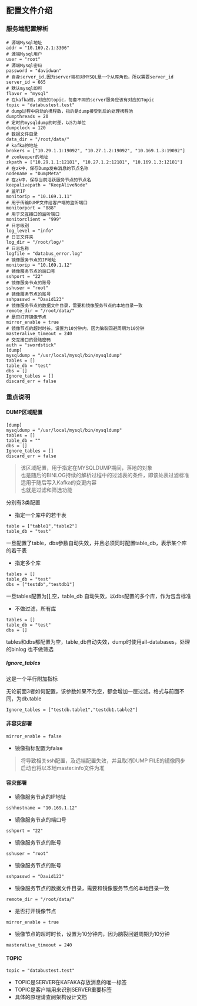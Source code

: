 ## 配置文件介绍

### 服务端配置解析

```
# 源端Mysql地址
addr = "10.169.2.1:3306"
# 源端Mysql用户
user = "root"
# 源端Mysql密码
password = "davidwan"
# 自身server_id,因为server端相对MYSQL是一个从库角色，所以需要server_id
server_id = 665
# 默认mysql即可
flavor = "mysql"
# 在kafka侧，对应的topic，每套不同的server服务应该有对应的Topic
topic = "databustest.test"
# dump过程中启动的携程数，指的是dump接受到后的处理携程池
dumpthreads = 20
# 定时的mysqldump的时差，以S为单位
dumpclock = 120
# 数据文件目录
data_dir = "/root/data/"
# kafka的地址
brokers = ["10.29.1.1:19092", "10.27.1.2:19092", "10.169.1.3:19092"]
# zookeeper的地址
zkpath = ["10.29.1.1:12181", "10.27.1.2:12181", "10.169.1.3:12181"]
# 在zk中，保存Dump发布消息的节点名称
nodename = "DumpMeta"
# 在zk中，保存当前活跃服务节点的节点名
keepalivepath = "KeepAliveNode"
# 监听IP
monitorip = "10.169.1.11"
# 用于传输DUMP文件给客户端的监听端口
monitorport = "888"
# 用于交互接口的监听端口
monitorclient = "999"
# 日志级别
log_level = "info"
# 日志文件夹
log_dir = "/root/log/"
# 日志名称
logfile = "databus_error.log"
# 镜像服务节点的IP地址
monitorip = "10.169.1.12"
# 镜像服务节点的端口号
sshport = "22"
# 镜像服务节点的账号
sshuser = "root"
# 镜像服务节点的账号
sshpasswd = "David123"
# 镜像服务节点的数据文件目录，需要和镜像服务节点的本地目录一致
remote_dir = "/root/data/"
# 是否打开镜像节点
mirror_enable = true
# 镜像节点的超时时长，设置为10分钟内，因为脑裂回避周期为10分钟
masteralive_timeout = 240
# 交互接口的登陆密码
auth = "swordstick"
[dump]
mysqldump = "/usr/local/mysql/bin/mysqldump"
tables = []
table_db = "test"
dbs = []
Ignore_tables = []
discard_err = false

```


### 重点说明


#### DUMP区域配置

```
[dump]
mysqldump = "/usr/local/mysql/bin/mysqldump"
tables = []
table_db = ""
dbs = []
Ignore_tables = []
discard_err = false

```

> 该区域配置，用于指定在MYSQLDUMP期间，落地的对象<br>
> 也是随后的BINLOG持续的解析过程中的过滤表的条件，即该处表过滤标准适用于随后写入Kafka的变更内容<br>
> 也就是过滤和筛选功能

分别有3类配置

* 指定一个库中的若干表

```
table = ["table1","table2"]
table_db = "test"
```
一旦配置了table，dbs参数自动失效，并且必须同时配置table_db，表示某个库的若干表

* 指定多个库

```
tables = []
table_db = "test"
dbs = ["testdb","testdb1"]

```

一旦tables配置为[],空，table_db 自动失效，以dbs配置的多个库，作为包含标准

* 不做过滤，所有库

```
tables = []
table_db = "test"
dbs = []

```

tables和dbs都配置为空，table_db自动失效，dump时使用all-databases，处理的binlog 也不做筛选


##### Ignore_tables

这是一个平行附加指标

无论前面3者如何配置，该参数如果不为空，都会增加一层过滤。格式与前面不同，为db.table
```
Ignore_tables = ["testdb.table1","testdb1.table2"]
```





#### 非容灾部署

```
mirror_enable = false
```
* 镜像指标配置为false
> 将导致相关ssh配置，及远端配置失效，并且取消DUMP FILE的镜像同步<br>
> 启动也将以本地master.info文件为准


#### 容灾部署

* 镜像服务节点的IP地址
```
sshhostname = "10.169.1.12"
```

* 镜像服务节点的端口号
```
sshport = "22"
```
* 镜像服务节点的账号
```
sshuser = "root"
```
* 镜像服务节点的账号
```
sshpasswd = "David123"
```
* 镜像服务节点的数据文件目录，需要和镜像服务节点的本地目录一致
```
remote_dir = "/root/data/"
```
* 是否打开镜像节点
```
mirror_enable = true
```
* 镜像节点的超时时长，设置为10分钟内，因为脑裂回避周期为10分钟
```
masteralive_timeout = 240
```

#### TOPIC
```
topic = "databustest.test"
```

* TOPIC是SERVER在KAFAKA存放消息的唯一标签
* TOPIC是客户端用来识别SERVER重要标签
* 具体的原理请查阅架构设计文档